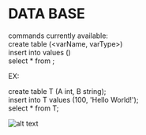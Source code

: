 # DATA BASE
commands currently available:  
create table <tableName> (<varName, varType>)  
insert into <tableName> values (<values>)  
select * from <tableName>;  
  
EX:  

create table T (A int, B string);  
insert into T values (100, 'Hello World!');  
select * from T;  

![alt text](C:\Users\Влад\Desktop\DataBase.jpg)
